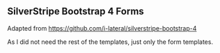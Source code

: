 ## SilverStripe Bootstrap 4 Forms

Adapted from https://github.com/i-lateral/silverstripe-bootstrap-4

As I did not need the rest of the templates, just only the form templates.
